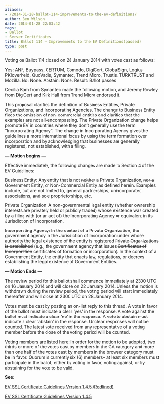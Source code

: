 ```yaml
---
aliases:
- /2014-01-28-ballot-114-improvements-to-the-ev-definitions/
author: Ben Wilson
date: 2014-01-28 22:03:42
tags:
- Ballot
- Server Certificates
title: Ballot 114 – Improvements to the EV Definitions(passed)
type: post
---
```


Voting on Ballot 114 closed on 28 January 2014 with votes cast as follows:

Yes: ANF, Buypass, CERTUM, Comodo, DigiCert, GlobalSign, Logius PKIoverheid, QuoVadis, Symantec, Trend Micro, Trustis, TURKTRUST and Mozilla.
No: None.
Abstain: None.
Result: Ballot passes

Cecilia Kam from Symantec made the following motion, and Jeremy Rowley from DigiCert and Kirk Hall from Trend Micro endorsed it.

This proposal clarifies the definition of Business Entities, Private Organizations, and Incorporating Agencies. The change to Business Entity fixes the omission of non-commercial entities and clarifies that the examples are not all-encompassing. The Private Organization change helps promote EV in countries where they don’t generally use the term “Incorporating Agency”. The change in Incorporating Agency gives the guidelines a more international focus by using the term formation over incorporation and by acknowledging that businesses are generally registered, not established, with a filing.

**— Motion begins —**

Effective immediately, the following changes are made to Section 4 of the EV Guidelines:

Business Entity: Any entity that is not ~~neither~~ a Private Organization, ~~nor a~~ Government Entity, or Non-Commercial Entity as defined herein. Examples include, but are not limited to, general partnerships, unincorporated associations, ~~and~~ sole proprietorships, etc.

Private Organization: A non-governmental legal entity (whether ownership interests are privately held or publicly traded) whose existence was created by a filing with (or an act of) the Incorporating Agency or equivalent in its Jurisdiction of Incorporation.

Incorporating Agency: In the context of a Private Organization, the government agency in the Jurisdiction of Incorporation under whose authority the legal existence of the entity is registered ~~Private Organizations is established~~ (e.g., the government agency that issues ~~Certificates of Incorporation~~ certificates of formation or incorporation). In the context of a Government Entity, the entity that enacts law, regulations, or decrees establishing the legal existence of Government Entities.

**— Motion Ends —**

The review period for this ballot shall commence immediately at 2300 UTC on 16 January 2014 and will close on 22 January 2014. Unless the motion is withdrawn during the review period, the voting period will start immediately thereafter and will close at 2300 UTC on 28 January 2014.

Votes must be cast by posting an on-list reply to this thread. A vote in favor of the ballot must indicate a clear ‘yes’ in the response. A vote against the ballot must indicate a clear ‘no’ in the response. A vote to abstain must indicate a clear ‘abstain’ in the response. Unclear responses will not be counted. The latest vote received from any representative of a voting member before the close of the voting period will be counted.

Voting members are listed here: In order for the motion to be adopted, two thirds or more of the votes cast by members in the CA category and more than one half of the votes cast by members in the browser category must be in favor. Quorum is currently six (6) members– at least six members must participate in the ballot, either by voting in favor, voting against, or by abstaining for the vote to be valid.

**See:**

[EV SSL Certificate Guidelines Version 1.4.5 (Redlined)](/uploads/EV-SSL-Certificate-Guidelines-Version-1.4.5-Redlined.pdf)

[EV SSL Certificate Guidelines Version 1.4.5](/uploads/EV-SSL-Certificate-Guidelines-Version-1.4.5.pdf)